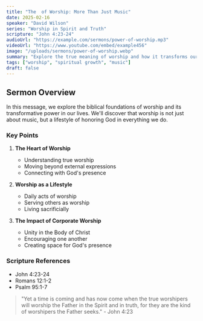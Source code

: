 ```yaml
---
title: "The  of Worship: More Than Just Music"
date: 2025-02-16
speaker: "David Wilson"
series: "Worship in Spirit and Truth"
scripture: "John 4:23-24"
audioUrl: "https://example.com/sermons/power-of-worship.mp3"
videoUrl: "https://www.youtube.com/embed/example456"
image: "/uploads/sermons/power-of-worship.webp"
summary: "Explore the true meaning of worship and how it transforms our relationship with God beyond just musical expression."
tags: ["worship", "spiritual growth", "music"]
draft: false
---
```


## Sermon Overview

In this message, we explore the biblical foundations of worship and its transformative power in our lives. We'll discover that worship is not just about music, but a lifestyle of honoring God in everything we do.

### Key Points

1. **The Heart of Worship**
   - Understanding true worship
   - Moving beyond external expressions
   - Connecting with God's presence

2. **Worship as a Lifestyle**
   - Daily acts of worship
   - Serving others as worship
   - Living sacrificially

3. **The Impact of Corporate Worship**
   - Unity in the Body of Christ
   - Encouraging one another
   - Creating space for God's presence

### Scripture References
- John 4:23-24
- Romans 12:1-2
- Psalm 95:1-7

> "Yet a time is coming and has now come when the true worshipers will worship the Father in the Spirit and in truth, for they are the kind of worshipers the Father seeks." - John 4:23